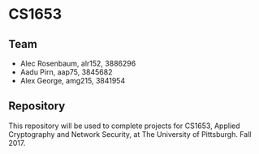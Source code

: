 # CS1653

## Team

* Alec Rosenbaum, alr152, 3886296
* Aadu Pirn, aap75, 3845682
* Alex George, amg215, 3841954


## Repository

This repository will be used to complete projects for CS1653, Applied Cryptography and Network Security, at The University of Pittsburgh. Fall 2017.
